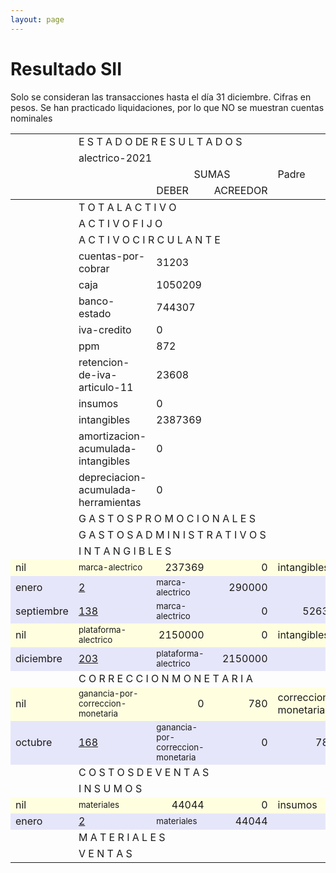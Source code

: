 ```yaml
--- 
layout: page
--- 
```

<h1> Resultado SII </h1> 


Solo se consideran las transacciones hasta el día 31	diciembre.
Cifras en pesos.
Se han practicado liquidaciones, por lo que NO se muestran cuentas nominales
<table rules='groups'>
<tr> <td></td><td colspan='4'> E S T A D O  DE R E S U L T A D O S </td> </tr>
<tr> <td></td><td colspan='4'> alectrico-2021</td></tr>
<tr> <td></td><td> </td> <td align='center' colspan= '2'>SUMAS</td><td> Padre </td> </tr>
<tr> <td></td><td></td>  <td>DEBER</td> <td>ACREEDOR</td> </tr>
<tbody>
<tr> <td></td><td colspan='4'> T O T A L    A C T I V O  </td> <td> 3602396</td> </tr>
<tr> <td></td><td colspan='4'> A C T I V O    F I J O</td> <td> 2271913</td> </tr>
<tr> <td></td><td colspan='4'> A C T I V O    C I R C U L A N T E</td> <td> 1330483</td> </tr>
<tr> <td></td><td>cuentas-por-cobrar</td><td> 31203</td> </tr>
<tr> <td></td><td>caja</td><td> 1050209</td> </tr>
<tr> <td></td><td>banco-estado</td><td> 744307</td> </tr>
<tr> <td></td><td>iva-credito</td><td> 0</td> </tr>
<tr> <td></td><td>ppm</td><td> 872</td> </tr>
<tr> <td></td><td>retencion-de-iva-articulo-11</td><td> 23608</td> </tr>
<tr> <td></td><td>insumos</td><td> 0</td> </tr>
<tr> <td></td><td>intangibles</td><td> 2387369</td> </tr>
<tr> <td></td><td>amortizacion-acumulada-intangibles</td><td> 0</td> </tr>
<tr> <td></td><td>depreciacion-acumulada-herramientas</td><td> 0</td> </tr>
<tr> <td></td><td colspan='4'> G A S T O S    P R O M O C I O N A L E S </td> <td> 0</td> </tr>
<tr> <td></td><td colspan='4'> G A S T O S     A D M I N I S T R A T I V O S </td> <td> 0</td></tr>
<tr> <td></td><td colspan='4'> I N T A N G I B L E S </td> <td>2387369</td> </tr>
<tr style='background-color: lightyellow'>
<td>nil</td><td><small> marca-alectrico </small> </td> <td align='right'> 237369</td> <td align='right'>0</td> <td> intangibles</td>
</tr>
<tr style='background-color: lavender'>
<td> enero</td><td> <a href= '/alectrico-2021/libro-diario#Partida-2'>2</a></td><td><small> marca-alectrico </small> </td> <td align='right'> 290000</td> <td align='right'>0</td> <td> intangibles</td>
</tr>
<tr style='background-color: lavender'>
<td> septiembre</td><td> <a href= '/alectrico-2021/libro-diario#Partida-138'>138</a></td><td><small> marca-alectrico </small> </td> <td align='right'> 0</td> <td align='right'>52631</td> <td> intangibles</td>
</tr>
<tr style='background-color: lightyellow'>
<td>nil</td><td><small> plataforma-alectrico </small> </td> <td align='right'> 2150000</td> <td align='right'>0</td> <td> intangibles</td>
</tr>
<tr style='background-color: lavender'>
<td> diciembre</td><td> <a href= '/alectrico-2021/libro-diario#Partida-203'>203</a></td><td><small> plataforma-alectrico </small> </td> <td align='right'> 2150000</td> <td align='right'>0</td> <td> intangibles</td>
</tr>
<tr> <td></td><td colspan='4'> C O R R E C C I O N    M O N E T A R I A</td><td> 780</td> </tr>
<tr  style='background-color: lightyellow'>
<td>nil</td><td><small> ganancia-por-correccion-monetaria </small> </td> <td align='right'> 0</td> <td align='right'>780</td> <td> correccion-monetaria</td>
</tr>
<tr style='background-color: lavender'>
<td> octubre</td><td> <a href= '/alectrico-2021/libro-diario#Partida-168'>168</a></td><td><small> ganancia-por-correccion-monetaria </small> </td> <td align='right'> 0</td> <td align='right'>780</td> <td> correccion-monetaria</td>
</tr>
<tr> <td></td><td colspan='4'> C O S T O S   D E    V E N T A S </td> <td> 530147</td></tr>
<tr> <td></td><td colspan='4'> I N S U M O S</td> <td>0</td></tr>
<tr  style='background-color: lightyellow'>
<td> nil</td><td><small> materiales </small> </td> <td align='right'> 44044</td> <td align='right'>0</td> <td> insumos</td>
</tr>
<tr style='background-color: lavender'>
<td> enero</td><td><a href= '/alectrico-2021/libro-diario#Partida-2'>2</a></td><td><small> materiales </small> </td> <td align='right'> 44044</td> <td align='right'>0</td> <td> insumos</td>
</tr>
<tr> <td></td><td colspan='4'> M A T E R I A L E S </td> <td> 44044</td> </tr>
<tr> <td></td><td colspan='4'> V E N T A S </td><td> 0</td> </tr>
